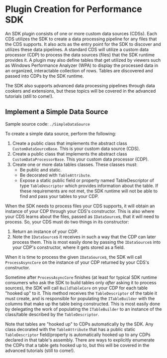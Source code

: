 # Plugin Creation for Performance SDK

An SDK plugin consists of one or more custom data sources (CDSs). Each CDS utilizes the SDK 
to create a data processing pipeline for any files that the CDS supports. It also acts as the 
entry point for the SDK to discover and utilizes these data pipelines. A standard CDS will utilize 
a custom data processor (CDP) to process the data sources (files) that the SDK runtime provides it.
A plugin may also define tables that get utilized by viewers such as Windows Performance Analyzer (WPA) 
to display the processed data in an organized, interactable collection of rows. Tables are discovered 
and passed into CDPs by the SDK runtime.

The SDK also supports advanced data processing pipelines through data cookers and extensions, 
but these topics will be covered in the advanced tutorials (still to come!).

## Implement a Simple Data Source

Sample source code: `./SimpleDataSource`

To create a simple data source, perform the following:

1) Create a public class that implements the abstract class `CustomDataSourceBase`. This is your custom data source (CDS).
2) Create a public class that implements the abstract class `CustomDataProcessorBase`. This your custom data processor (CDP).
3) Create one or more data tables classes. These classes must:
   - Be public and static.
   - Be decorated with `TableAttribute`.
   - Expose a static public field or property named TableDescriptor of type `TableDescriptor` which provides information about the table.
   If these requirements are not met, the SDK runtime will not be able to find and pass your tables to your CDP.

When the SDK needs to process files your CDS supports, it will obtain an instance of your CDP through 
your CDS's constructor. This is also where your CDS learns about the files, passed as `IDataSource`s, that it will need to process. 
So, your CDS must do two things in its constructor:
1) Return an instance of your CDP.
2) Note the `IDataSource`s it receives in such a way that the CDP can later process them. This is most easily done by 
   passing the `IDataSource`s into your CDP's constructor, where it gets stored as a field.

When it is time to process the given `IDataSource`s, the SDK will call `ProcessAsyncCore` on the instance of your CDP 
returned by your CDS's constructor.

Sometime after `ProcessAsyncCore` finishes (at least for typical SDK runtime consumers who ask the SDK to build tables only *after* asking it to process sources), the SDK will call `BuildTableCore` on your CDP for each table "hooked up" to it. This
method receives the `TableDescriptor` of the table it must create, and is responsible for populating the `ITableBuilder` with the 
columns that make up the table being constructed. This is most easily done by delegating the work of populating the `ITableBuilder` to an 
instance of the class/table described by the `TableDescriptor`.

Note that tables are "hooked up" to CDPs automatically by the SDK. Any class decorated with the `TableAttribute` that has a public static
`TableDescriptor` field/property is automatically hooked up to any CDPs declared in that table's assembly. There are ways to 
explicitly enumerate the CDPs that a table gets hooked up to, but this will be covered in the advanced tutorials (still to come!).